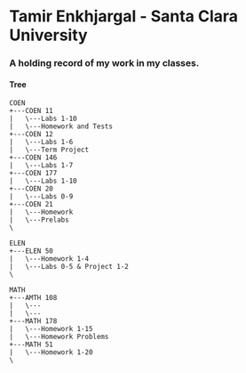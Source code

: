 # Tamir Enkhjargal - Santa Clara University

### A holding record of my work in my classes.

#### Tree
```
COEN
+---COEN 11
|   \---Labs 1-10
|   \---Homework and Tests
+---COEN 12
|   \---Labs 1-6
|   \---Term Project
+---COEN 146
|   \---Labs 1-7
+---COEN 177
|   \---Labs 1-10
+---COEN 20
|   \---Labs 0-9
+---COEN 21
|   \---Homework
|   \---Prelabs
\

ELEN
+---ELEN 50
|   \---Homework 1-4
|   \---Labs 0-5 & Project 1-2
\

MATH
+---AMTH 108
|   \---
|   \---
+---MATH 178
|   \---Homework 1-15
|   \---Homework Problems
+---MATH 51
|   \---Homework 1-20
\

```
